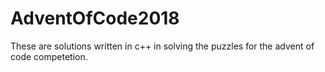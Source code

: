 # AdventOfCode2018
These are solutions written in c++ in solving the puzzles for the advent of code competetion.
